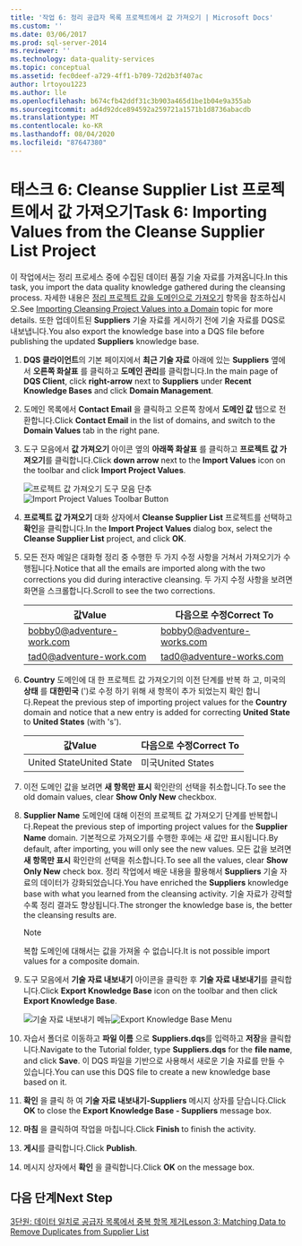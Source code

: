 ```yaml
---
title: '작업 6: 정리 공급자 목록 프로젝트에서 값 가져오기 | Microsoft Docs'
ms.custom: ''
ms.date: 03/06/2017
ms.prod: sql-server-2014
ms.reviewer: ''
ms.technology: data-quality-services
ms.topic: conceptual
ms.assetid: fec0deef-a729-4ff1-b709-72d2b3f407ac
author: lrtoyou1223
ms.author: lle
ms.openlocfilehash: b674cfb42ddf31c3b903a465d1be1b04e9a355ab
ms.sourcegitcommit: ad4d92dce894592a259721a1571b1d8736abacdb
ms.translationtype: MT
ms.contentlocale: ko-KR
ms.lasthandoff: 08/04/2020
ms.locfileid: "87647380"
---
```

# <a name="task-6-importing-values-from-the-cleanse-supplier-list-project"></a><span data-ttu-id="e3f54-102">태스크 6: Cleanse Supplier List 프로젝트에서 값 가져오기</span><span class="sxs-lookup"><span data-stu-id="e3f54-102">Task 6: Importing Values from the Cleanse Supplier List Project</span></span>
  <span data-ttu-id="e3f54-103">이 작업에서는 정리 프로세스 중에 수집된 데이터 품질 기술 자료를 가져옵니다.</span><span class="sxs-lookup"><span data-stu-id="e3f54-103">In this task, you import the data quality knowledge gathered during the cleansing process.</span></span> <span data-ttu-id="e3f54-104">자세한 내용은 [정리 프로젝트 값을 도메인으로 가져오기](https://msdn.microsoft.com/library/hh479581.aspx) 항목을 참조하십시오.</span><span class="sxs-lookup"><span data-stu-id="e3f54-104">See [Importing Cleansing Project Values into a Domain](https://msdn.microsoft.com/library/hh479581.aspx) topic for more details.</span></span> <span data-ttu-id="e3f54-105">또한 업데이트된 **Suppliers** 기술 자료를 게시하기 전에 기술 자료를 DQS로 내보냅니다.</span><span class="sxs-lookup"><span data-stu-id="e3f54-105">You also export the knowledge base into a DQS file before publishing the updated **Suppliers** knowledge base.</span></span>  
  
1.  <span data-ttu-id="e3f54-106">**DQS 클라이언트**의 기본 페이지에서 **최근 기술 자료** 아래에 있는 **Suppliers** 옆에서 **오른쪽 화살표** 를 클릭하고 **도메인 관리**를 클릭합니다.</span><span class="sxs-lookup"><span data-stu-id="e3f54-106">In the main page of **DQS Client**, click **right-arrow** next to **Suppliers** under **Recent Knowledge Bases** and click **Domain Management**.</span></span>  
  
2.  <span data-ttu-id="e3f54-107">도메인 목록에서 **Contact Email** 을 클릭하고 오른쪽 창에서 **도메인 값** 탭으로 전환합니다.</span><span class="sxs-lookup"><span data-stu-id="e3f54-107">Click **Contact Email** in the list of domains, and switch to the **Domain Values** tab in the right pane.</span></span>  
  
3.  <span data-ttu-id="e3f54-108">도구 모음에서 **값 가져오기** 아이콘 옆의 **아래쪽 화살표** 를 클릭하고 **프로젝트 값 가져오기**를 클릭합니다.</span><span class="sxs-lookup"><span data-stu-id="e3f54-108">Click **down arrow** next to the **Import Values** icon on the toolbar and click **Import Project Values**.</span></span>  
  
     <span data-ttu-id="e3f54-109">![프로젝트 값 가져오기 도구 모음 단추](../../2014/tutorials/media/et-importingvaluesfromthecslistproject-01.jpg "프로젝트 값 가져오기 도구 모음 단추")</span><span class="sxs-lookup"><span data-stu-id="e3f54-109">![Import Project Values Toolbar Button](../../2014/tutorials/media/et-importingvaluesfromthecslistproject-01.jpg "Import Project Values Toolbar Button")</span></span>  
  
4.  <span data-ttu-id="e3f54-110">**프로젝트 값 가져오기** 대화 상자에서 **Cleanse Supplier List** 프로젝트를 선택하고 **확인**을 클릭합니다.</span><span class="sxs-lookup"><span data-stu-id="e3f54-110">In the **Import Project Values** dialog box, select the **Cleanse Supplier List** project, and click **OK**.</span></span>  
  
5.  <span data-ttu-id="e3f54-111">모든 전자 메일은 대화형 정리 중 수행한 두 가지 수정 사항을 거쳐서 가져오기가 수행됩니다.</span><span class="sxs-lookup"><span data-stu-id="e3f54-111">Notice that all the emails are imported along with the two corrections you did during interactive cleansing.</span></span> <span data-ttu-id="e3f54-112">두 가지 수정 사항을 보려면 화면을 스크롤합니다.</span><span class="sxs-lookup"><span data-stu-id="e3f54-112">Scroll to see the two corrections.</span></span>  
  
    |<span data-ttu-id="e3f54-113">값</span><span class="sxs-lookup"><span data-stu-id="e3f54-113">Value</span></span>|<span data-ttu-id="e3f54-114">다음으로 수정</span><span class="sxs-lookup"><span data-stu-id="e3f54-114">Correct To</span></span>|  
    |-----------|----------------|  
    |bobby0@adventure-work.com|bobby0@adventure-works.com|  
    |tad0@adventure-work.com|tad0@adventure-works.com|  
  
6.  <span data-ttu-id="e3f54-115">**Country** 도메인에 대 한 프로젝트 값 가져오기의 이전 단계를 반복 하 고, 미국의 **상태** 를 **대한민국** (')로 수정 하기 위해 새 항목이 추가 되었는지 확인 합니다.</span><span class="sxs-lookup"><span data-stu-id="e3f54-115">Repeat the previous step of importing project values for the **Country** domain and notice that a new entry is added for correcting **United State** to **United States** (with 's').</span></span>  
  
    |<span data-ttu-id="e3f54-116">값</span><span class="sxs-lookup"><span data-stu-id="e3f54-116">Value</span></span>|<span data-ttu-id="e3f54-117">다음으로 수정</span><span class="sxs-lookup"><span data-stu-id="e3f54-117">Correct To</span></span>|  
    |-----------|----------------|  
    |<span data-ttu-id="e3f54-118">United State</span><span class="sxs-lookup"><span data-stu-id="e3f54-118">United State</span></span>|<span data-ttu-id="e3f54-119">미국</span><span class="sxs-lookup"><span data-stu-id="e3f54-119">United States</span></span>|  
  
7.  <span data-ttu-id="e3f54-120">이전 도메인 값을 보려면 **새 항목만 표시** 확인란의 선택을 취소합니다.</span><span class="sxs-lookup"><span data-stu-id="e3f54-120">To see the old domain values, clear **Show Only New** checkbox.</span></span>  
  
8.  <span data-ttu-id="e3f54-121">**Supplier Name** 도메인에 대해 이전의 프로젝트 값 가져오기 단계를 반복합니다.</span><span class="sxs-lookup"><span data-stu-id="e3f54-121">Repeat the previous step of importing project values for the **Supplier Name** domain.</span></span> <span data-ttu-id="e3f54-122">기본적으로 가져오기를 수행한 후에는 새 값만 표시됩니다.</span><span class="sxs-lookup"><span data-stu-id="e3f54-122">By default, after importing, you will only see the new values.</span></span> <span data-ttu-id="e3f54-123">모든 값을 보려면 **새 항목만 표시** 확인란의 선택을 취소합니다.</span><span class="sxs-lookup"><span data-stu-id="e3f54-123">To see all the values, clear **Show Only New** check box.</span></span> <span data-ttu-id="e3f54-124">정리 작업에서 배운 내용을 활용해서 **Suppliers** 기술 자료의 데이터가 강화되었습니다.</span><span class="sxs-lookup"><span data-stu-id="e3f54-124">You have enriched the **Suppliers** knowledge base with what you learned from the cleansing activity.</span></span> <span data-ttu-id="e3f54-125">기술 자료가 강력할수록 정리 결과도 향상됩니다.</span><span class="sxs-lookup"><span data-stu-id="e3f54-125">The stronger the knowledge base is, the better the cleansing results are.</span></span>  
  
    > [!NOTE]  
    >  <span data-ttu-id="e3f54-126">복합 도메인에 대해서는 값을 가져올 수 없습니다.</span><span class="sxs-lookup"><span data-stu-id="e3f54-126">It is not possible import values for a composite domain.</span></span>  
  
9. <span data-ttu-id="e3f54-127">도구 모음에서 **기술 자료 내보내기** 아이콘을 클릭한 후 **기술 자료 내보내기**를 클릭합니다.</span><span class="sxs-lookup"><span data-stu-id="e3f54-127">Click **Export Knowledge Base** icon on the toolbar and then click **Export Knowledge Base**.</span></span>  
  
     <span data-ttu-id="e3f54-128">![기술 자료 내보내기 메뉴](../../2014/tutorials/media/et-importingvaluesfromthecslistproject-02.jpg "기술 자료 내보내기 메뉴")</span><span class="sxs-lookup"><span data-stu-id="e3f54-128">![Export Knowledge Base Menu](../../2014/tutorials/media/et-importingvaluesfromthecslistproject-02.jpg "Export Knowledge Base Menu")</span></span>  
  
10. <span data-ttu-id="e3f54-129">자습서 폴더로 이동하고 **파일 이름** 으로 **Suppliers.dqs**를 입력하고 **저장**을 클릭합니다.</span><span class="sxs-lookup"><span data-stu-id="e3f54-129">Navigate to the Tutorial folder, type **Suppliers.dqs** for the **file name**, and click **Save**.</span></span> <span data-ttu-id="e3f54-130">이 DQS 파일을 기반으로 사용해서 새로운 기술 자료를 만들 수 있습니다.</span><span class="sxs-lookup"><span data-stu-id="e3f54-130">You can use this DQS file to create a new knowledge base based on it.</span></span>  
  
11. <span data-ttu-id="e3f54-131">**확인** 을 클릭 하 여 **기술 자료 내보내기-Suppliers** 메시지 상자를 닫습니다.</span><span class="sxs-lookup"><span data-stu-id="e3f54-131">Click **OK** to close the **Export Knowledge Base - Suppliers** message box.</span></span>  
  
12. <span data-ttu-id="e3f54-132">**마침** 을 클릭하여 작업을 마칩니다.</span><span class="sxs-lookup"><span data-stu-id="e3f54-132">Click **Finish** to finish the activity.</span></span>  
  
13. <span data-ttu-id="e3f54-133">**게시**를 클릭합니다.</span><span class="sxs-lookup"><span data-stu-id="e3f54-133">Click **Publish**.</span></span>  
  
14. <span data-ttu-id="e3f54-134">메시지 상자에서 **확인** 을 클릭합니다.</span><span class="sxs-lookup"><span data-stu-id="e3f54-134">Click **OK** on the message box.</span></span>  
  
## <a name="next-step"></a><span data-ttu-id="e3f54-135">다음 단계</span><span class="sxs-lookup"><span data-stu-id="e3f54-135">Next Step</span></span>  
 [<span data-ttu-id="e3f54-136">3단원: 데이터 일치로 공급자 목록에서 중복 항목 제거</span><span class="sxs-lookup"><span data-stu-id="e3f54-136">Lesson 3: Matching Data to Remove Duplicates from Supplier List</span></span>](../../2014/tutorials/lesson-3-matching-data-to-remove-duplicates-from-supplier-list.md)  
  
  
